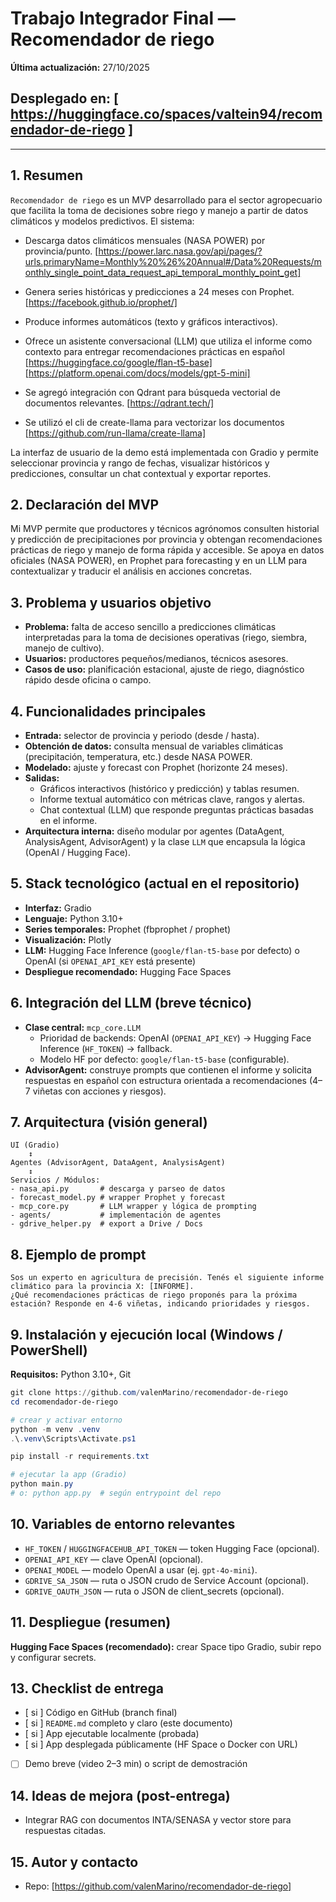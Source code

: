 # Trabajo Integrador Final — Recomendador de riego

**Última actualización:** 27/10/2025

## Desplegado en: [ https://huggingface.co/spaces/valtein94/recomendador-de-riego ]

---

## 1. Resumen

`Recomendador de riego` es un MVP desarrollado para el sector agropecuario que facilita la toma de decisiones sobre riego y manejo a partir de datos climáticos y modelos predictivos. El sistema:

- Descarga datos climáticos mensuales (NASA POWER) por provincia/punto.
  [https://power.larc.nasa.gov/api/pages/?urls.primaryName=Monthly%20%26%20Annual#/Data%20Requests/monthly_single_point_data_request_api_temporal_monthly_point_get]
 
- Genera series históricas y predicciones a 24 meses con Prophet.
  [https://facebook.github.io/prophet/]

- Produce informes automáticos (texto y gráficos interactivos).

- Ofrece un asistente conversacional (LLM) que utiliza el informe como contexto para entregar recomendaciones prácticas en español
  [https://huggingface.co/google/flan-t5-base]
  [https://platform.openai.com/docs/models/gpt-5-mini]

- Se agregó integración con Qdrant para búsqueda vectorial de documentos relevantes.
  [https://qdrant.tech/]

- Se utilizó el cli de create-llama para vectorizar los documentos
  [https://github.com/run-llama/create-llama]

  
La interfaz de usuario de la demo está implementada con Gradio y permite seleccionar provincia y rango de fechas, visualizar históricos y predicciones, consultar un chat contextual y exportar reportes.

## 2. Declaración del MVP

Mi MVP permite que productores y técnicos agrónomos consulten historial y predicción de precipitaciones por provincia y obtengan recomendaciones prácticas de riego y manejo de forma rápida y accesible. Se apoya en datos oficiales (NASA POWER), en Prophet para forecasting y en un LLM para contextualizar y traducir el análisis en acciones concretas.

## 3. Problema y usuarios objetivo

- **Problema:** falta de acceso sencillo a predicciones climáticas interpretadas para la toma de decisiones operativas (riego, siembra, manejo de cultivo).
- **Usuarios:** productores pequeños/medianos, técnicos asesores.
- **Casos de uso:** planificación estacional, ajuste de riego, diagnóstico rápido desde oficina o campo.

## 4. Funcionalidades principales

- **Entrada:** selector de provincia y periodo (desde / hasta).
- **Obtención de datos:** consulta mensual de variables climáticas (precipitación, temperatura, etc.) desde NASA POWER.
- **Modelado:** ajuste y forecast con Prophet (horizonte 24 meses).
- **Salidas:**
	- Gráficos interactivos (histórico y predicción) y tablas resumen.
	- Informe textual automático con métricas clave, rangos y alertas.
	- Chat contextual (LLM) que responde preguntas prácticas basadas en el informe.
- **Arquitectura interna:** diseño modular por agentes (DataAgent, AnalysisAgent, AdvisorAgent) y la clase `LLM` que encapsula la lógica (OpenAI / Hugging Face).

## 5. Stack tecnológico (actual en el repositorio)

- **Interfaz:** Gradio
- **Lenguaje:** Python 3.10+
- **Series temporales:** Prophet (fbprophet / prophet)
- **Visualización:** Plotly
- **LLM:** Hugging Face Inference (`google/flan-t5-base` por defecto) o OpenAI (si `OPENAI_API_KEY` está presente)
- **Despliegue recomendado:** Hugging Face Spaces

## 6. Integración del LLM (breve técnico)

- **Clase central:** `mcp_core.LLM`
	- Prioridad de backends: OpenAI (`OPENAI_API_KEY`) → Hugging Face Inference (`HF_TOKEN`) → fallback.
	- Modelo HF por defecto: `google/flan-t5-base` (configurable).
- **AdvisorAgent:** construye prompts que contienen el informe y solicita respuestas en español con estructura orientada a recomendaciones (4–7 viñetas con acciones y riesgos).

## 7. Arquitectura (visión general)

```
UI (Gradio)
	↕
Agentes (AdvisorAgent, DataAgent, AnalysisAgent)
	↕
Servicios / Módulos:
- nasa_api.py       # descarga y parseo de datos
- forecast_model.py # wrapper Prophet y forecast
- mcp_core.py       # LLM wrapper y lógica de prompting
- agents/           # implementación de agentes
- gdrive_helper.py  # export a Drive / Docs
```

## 8. Ejemplo de prompt

```
Sos un experto en agricultura de precisión. Tenés el siguiente informe climático para la provincia X: [INFORME].
¿Qué recomendaciones prácticas de riego proponés para la próxima estación? Responde en 4-6 viñetas, indicando prioridades y riesgos.
```

## 9. Instalación y ejecución local (Windows / PowerShell)

**Requisitos:** Python 3.10+, Git

```powershell
git clone https://github.com/valenMarino/recomendador-de-riego
cd recomendador-de-riego

# crear y activar entorno
python -m venv .venv
.\.venv\Scripts\Activate.ps1

pip install -r requirements.txt

# ejecutar la app (Gradio)
python main.py
# o: python app.py  # según entrypoint del repo
```

## 10. Variables de entorno relevantes

- `HF_TOKEN` / `HUGGINGFACEHUB_API_TOKEN` — token Hugging Face (opcional).
- `OPENAI_API_KEY` — clave OpenAI (opcional).
- `OPENAI_MODEL` — modelo OpenAI a usar (ej. `gpt-4o-mini`).
- `GDRIVE_SA_JSON` — ruta o JSON crudo de Service Account (opcional).
- `GDRIVE_OAUTH_JSON` — ruta o JSON de client_secrets (opcional).

## 11. Despliegue (resumen)

**Hugging Face Spaces (recomendado):** crear Space tipo Gradio, subir repo y configurar secrets.


## 13. Checklist de entrega

- [ si ] Código en GitHub (branch final)
- [ si ] `README.md` completo y claro (este documento)
- [ si ] App ejecutable localmente (probada)
- [ si ] App desplegada públicamente (HF Space o Docker con URL)
- [    ] Demo breve (video 2–3 min) o script de demostración

## 14. Ideas de mejora (post-entrega)

- Integrar RAG con documentos INTA/SENASA y vector store para respuestas citadas.

## 15. Autor y contacto

- Repo: [https://github.com/valenMarino/recomendador-de-riego]
